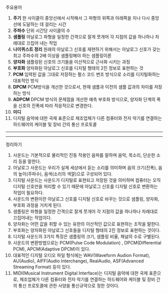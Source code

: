 주요용어

1. **주기**
   한 사이클이 중앙선에서 시작해서 그 파형의 위쪽과 아래쪽을 지나 다시 중앙선에 도달하는 데 걸리는 시간
2. **주파수**
   단위 시간당 사이클의 수
3. **샘플링**
   아날로그 파형을 일정한 간격으로 잘게 쪼개어 각 지점의 값을 하나하나 차례대로 끄집어 내는 작업
4. **나이퀴스트 정리**
   원래의 아날로그 신호를 재현하기 위해서는 아날로그 신호가 갖는 최고 주파수의 2배 이상을 샘플링해야 하는 샘플링이론
5. **양자화**
   샘플링된 신호의 크기들을 이산적으로 근사화 시키는 과정
6. **부호화**
   양자화된 아날로그 신호를 디지털 형태의 2진 정보로 표현하는 것
7. **PCM**
   입력된 값을 그대로 저장하는 펄스 코드 변조 방식으로 소리를 디지털화하는 대표적인 방식
8. **DPCM**
   PCM방식을 개선한 것으로서, 현재 샘플과 이전의 샘플 값과의 차이를 저장하는 방식
9. **ADPCM**
   DPCM 방식의 문제점을 개선한 예측 부호화 방식으로, 양자화 단계의 폭을 신호의 진폭에 따라 적응적으로 변경한다.
10. **미디**
11. 디지털 음악에 대한 국제 표준으로 제조업체가 다른 컴퓨터와 전자 악기를 연결하는 하드웨어의 케이블 및 장비 간의 통신 프로토콜

---



---

정리하기

1. 사운드는 기본적으로 물리적인 진동 작용인 음파를 말하며 음악, 목소리, 단순한 소리 등을 말한다.
2. 아날로그 사운드는 우리가 실제 세상에서 듣는 소리를 의미하며 음의 크기(진폭), 음의 높이(주파수), 음색(소리의 색깔)으로 구성되어 있다.
3. 디지털 사운드는 사운드가 디지털로 표현되고 저장된 것을 의미하며 컴퓨터는 오직 디지털 신호만을 처리할 수 있기 때문에 아날로그 신호를 디지털 신호로 변환하는 작업이 필요하다.
4. 사운드의 변환이란 아날로그 신호를 디지털 신호로 바꾸는 것으로 샘플링, 양자화, 부호화 과정을 거치게 된다.
5. 샘플링은 파형을 일정한 간격으로 잘게 쪼개어 각 지점의 값을 하나하나 차례대로 끄집어내는 작업이다.
6. 양자화는 어떤 값을 취할 수 있는 유한의 이산적인 값으로 표현하는 조작을 말한다.
7. 부호화는 양자화된 아날로그 신호들을 디지털 형태의 2진 정보로 표현하는 것이다.
8. 디지털 사운드의 3가지 특징은 샘플링의 크기, 샘플링 비율, 채널의 수로 구별된다.
9. 사운드의 변환방법으로는 PCM(Pulse Code Modulation) , DPCM(Differential PCM), APCM(Adaptive DPCM)이 있다.
10. 대표적인 디지털 오디오 파일 형식에는 WAV(Waveform Audion Format), AU(Audio), AIFF(Audio Interchange), RealAudio, ASF(Advanced Streaming Format) 등이 있다.
11. MIDI(Musical Instrument Digital Interface)는 디지털 음악에 대한 국제 표준으로, 제조업체가 다른 컴퓨터와 전자 악기를 연결하는 하드웨어와 케이블 및 장비 간의 통신 프로토콜에 관한 사양을 통신규약으로 정한 것이다.